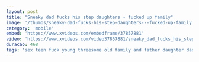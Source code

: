 ```yaml
---
layout: post
title: "Sneaky dad fucks his step daughters - fucked up family"
image: '/thumbs/sneaky-dad-fucks-his-step-daughters---fucked-up-family.jpg'
category: 'mobile'
embed: 'https://www.xvideos.com/embedframe/37857881'
video: 'https://www.xvideos.com/video37857881/sneaky_dad_fucks_his_step_daughters_-_fucked_up_family'
duracao: 468
tags: 'sex teen fuck young threesome old family and father daughter daddy dad stepdad step stepdaughter old-and-young daddy-and-daughter dad-and-daughter father-and-daughter fucked-up-family'
---
```


